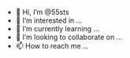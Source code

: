 - 👋 Hi, I’m @55sts
- 👀 I’m interested in ...
- 🌱 I’m currently learning ...
- 💞️ I’m looking to collaborate on ...
- 📫 How to reach me ...

<!---
55sts/55sts is a ✨ special ✨ repository because its `README.md` (this file) appears on your GitHub profile.
You can click the Preview link to take a look at your changes.
--->
